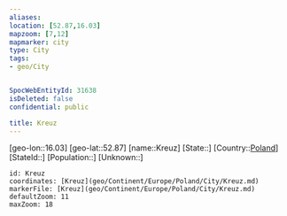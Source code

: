```yaml
---
aliases: 
location: [52.87,16.03]
mapzoom: [7,12] 
mapmarker: city 
type: City
tags:
- geo/City


SpocWebEntityId: 31638
isDeleted: false
confidential: public

title: Kreuz
---
```

[geo-lon::16.03]
[geo-lat::52.87]
[name::Kreuz]
[State::]
[Country::[Poland](geo/Continent/Europe/Poland.md)]
[StateId::]
[Population::]
[Unknown::]


```leaflet
id: Kreuz
coordinates: [Kreuz](geo/Continent/Europe/Poland/City/Kreuz.md)
markerFile: [Kreuz](geo/Continent/Europe/Poland/City/Kreuz.md)
defaultZoom: 11 
maxZoom: 18
```


